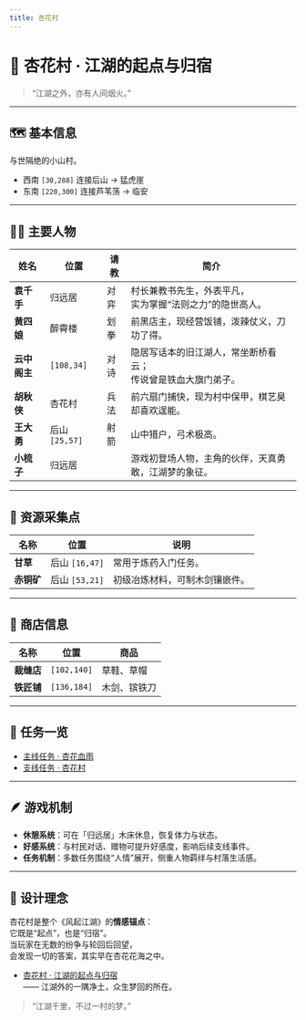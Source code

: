 ```yaml
---
title: 杏花村
---
```


# 🌸 杏花村 · 江湖的起点与归宿

> “江湖之外，亦有人间烟火。”

---

## 🗺️ 基本信息

与世隔绝的小山村。  
- 西南 `[30,288]` 连接后山 → 猛虎崖  
- 东南 `[220,300]` 连接芦苇荡 → 临安  

---

## 🧙‍♂️ 主要人物

| 姓名 | 位置 | 请教 | 简介 |
|------|------|------|------|
| **袁千手** | 归远居 | 对弈 | 村长兼教书先生，外表平凡，<br>实为掌握“法则之力”的隐世高人。 |
| **黄四娘** | 醉霄楼 | 划拳 | 前黑店主，现经营饭铺，泼辣仗义，刀功了得。 |
| **云中阁主** | `[108,34]` | 对诗 | 隐居写话本的旧江湖人，常坐断桥看云；<br>传说曾是铁血大旗门弟子。 |
| **胡秋侠** | 杏花村 | 兵法 | 前六扇门捕快，现为村中保甲，棋艺臭却喜欢逞能。 |
| **王大勇** | 后山 `[25,57]` | 射箭 | 山中猎户，弓术极高。 |
| **小梳子** | 归远居 | | 游戏初登场人物，主角的伙伴，天真勇敢，江湖梦的象征。 |

---

## 🌾 资源采集点

| 名称 | 位置 | 说明 |
|------|------|------|
| **甘草** | 后山 `[16,47]` | 常用于炼药入门任务。 |
| **赤铜矿** | 后山 `[53,21]` | 初级冶炼材料，可制木剑镶嵌件。 |

---

## 🛒 商店信息

| 名称 | 位置 | 商品 |
|------|------|------|
| **裁缝店** | `[102,140]` | 草鞋、草帽 |
| **铁匠铺** | `[136,184]` | 木剑、镔铁刀 |

---

## 🧭 任务一览

- [主线任务 · 杏花血雨](/05-任务/01-主线剧情/01-第一章-杏花血雨)  
- [支线任务 · 杏花村](/05-任务/02-支线任务/01-杏花村)



---

## 🪶 游戏机制

- **休憩系统**：可在「归远居」木床休息，恢复体力与状态。  
- **好感系统**：与村民对话、赠物可提升好感度，影响后续支线事件。  
- **任务机制**：多数任务围绕“人情”展开，侧重人物羁绊与村落生活感。  

---

## 🌸 设计理念

杏花村是整个《风起江湖》的**情感锚点**：  
它既是“起点”，也是“归宿”。  
当玩家在无数的纷争与轮回后回望，  
会发现一切的答案，其实早在杏花花海之中。

- [杏花村 · 江湖的起点与归宿](/01-世界观/01-江湖格局/05-杏花村)  
  —— 江湖外的一隅净土，众生梦回的所在。

> “江湖千里，不过一村的梦。”
